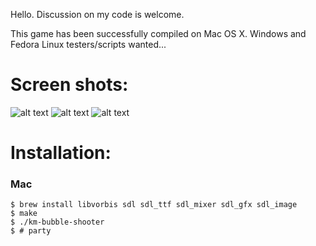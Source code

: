 Hello. Discussion on my code is welcome.

This game has been successfully compiled on Mac OS X.
Windows and Fedora Linux testers/scripts wanted...


Screen shots:
=============
![alt text](https://raw.github.com/davehorner/KM-Bubble-Shooter/master/screencaps/bubbleshooter.jpg "main screen")
![alt text](https://raw.github.com/davehorner/KM-Bubble-Shooter/master/screencaps/bubbleshooter_highscore.jpg "high score")
![alt text](https://raw.github.com/davehorner/KM-Bubble-Shooter/master/screencaps/bubbleshooter_newgame.jpg "newgame")

Installation:
=============

### Mac ###

    $ brew install libvorbis sdl sdl_ttf sdl_mixer sdl_gfx sdl_image
    $ make
    $ ./km-bubble-shooter
    $ # party
